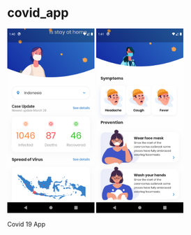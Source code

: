 # covid_app

<img src="https://github.com/tonyhart7/covid_app/blob/main/covidapp1.png" alt="drawing" width="200"/>

<img src="https://github.com/tonyhart7/covid_app/blob/main/covidapp2.png" alt="drawing" width="200"/>


Covid 19 App 

